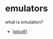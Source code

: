 emulators
=========

what is emulation?

* [[pico8]]

[//begin]: # "Autogenerated link references for markdown compatibility"
[pico8]: pico8.md "Pico8"
[//end]: # "Autogenerated link references"